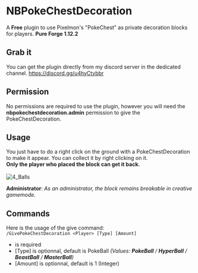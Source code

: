# NBPokeChestDecoration
A **Free** plugin to use Pixelmon's "PokeChest" as private decoration blocks for players. **Pure Forge 1.12.2**

## Grab it
You can get the plugin directly from my discord server in the dedicated channel.
https://discord.gg/u4hyCtybbr

## Permission
No permissions are required to use the plugin, however you will need the **nbpokechestdecoration.admin** permission to give the PokeChestDecoration.

## Usage
You just have to do a right click on the ground with a PokeChestDecoration to make it appear. You can collect it by right clicking on it. 
<br>**Only the player who placed the block can get it back.**<br><br>
![4_Balls](https://user-images.githubusercontent.com/30299182/115439042-6d2f7280-a20e-11eb-8b35-5f10c7ce875c.jpg)

**Administrator**: *As an administrator, the block remains breakable in creative gamemode.*

## Commands
Here is the usage of the give command: <br>
``/GivePokeChestDecoration <Player> [Type] [Amount]``
- <Player> is required
- [Type] is optionnal, default is PokeBall *(Values: **PokeBall** / **HyperBall** / **BeastBall** / **MasterBall**)*
- [Amount] is optionnal, default is 1 (Integer)
